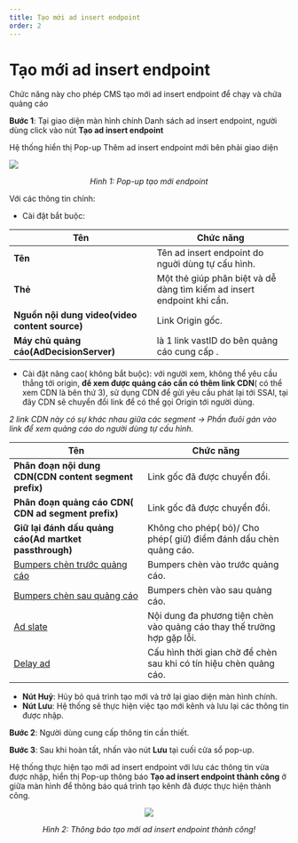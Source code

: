 ```yaml
---
title: Tạo mới ad insert endpoint
order: 2
---
```

# Tạo mới ad insert endpoint
Chức năng này cho phép CMS tạo mới ad insert endpoint để chạy và chứa quảng cáo

 **Bước 1**: Tại giao diện màn hình chính Danh sách ad insert endpoint, người dùng click vào nút **Tạo ad insert endpoint**

Hệ thống hiển thị Pop-up Thêm ad insert endpoint mới bên phải giao diện

![](//images/dai/pop-up-create-endpoint.PNG)

  <center>

  *Hình 1: Pop-up tạo mới endpoint*

  </center>

Với các thông tin chính:

* Cài đặt bắt buộc:

| Tên      | Chức năng                                                    |
| -------------- | ------------------------------------------------------------ |
| **Tên**         | Tên ad insert endpoint do nguời dùng tự cấu hình. |
| **Thẻ**        | Một thẻ giúp phân biệt và dễ dàng tìm kiếm ad insert endpoint khi cần.                          |
| **Nguồn nội dung video(video content source)**      | Link Origin gốc. |
| **Máy chủ quảng cáo(AdDecisionServer)** | là 1 link vastID do bên quảng cáo cung cấp .               |


* Cài đặt nâng cao( không bắt buộc): với người xem, không thể yêu cầu thẳng tới origin, **để xem được quảng cáo cần có thêm link CDN**( có thể xem CDN là bên thứ 3), sử dụng CDN để gửi yêu cầu phát lại tới SSAI, tại đây CDN sẽ chuyển đổi link để có thể gọi Origin tới người dùng.

*2 link CDN này có sự khác nhau giữa các segment
→ Phần đuôi gán vào link để xem quảng cáo do người dùng tự cấu hình.*

 | Tên        | Chức năng                                                    |
| -------------- | ------------------------------------------------------------ |
| **Phân đoạn nội dung CDN(CDN content segment prefix)**         | Link gốc đã được chuyển đổi. |
| **Phân đoạn quảng cáo CDN( CDN ad segment prefix)**        | Link gốc đã được chuyển đổi.                         |
| **Giữ lại đánh dấu quảng cáo(Ad martket passthrough)**      | Không cho phép( bỏ)/ Cho phép( giữ) điểm đánh dấu chèn quảng cáo. |
|  [Bumpers chèn trước quảng cáo](../2-ad-insert-endpoint/f-bumper-ad.md) | Bumpers chèn vào trước quảng cáo.               |
| [Bumpers chèn sau quảng cáo](../2-ad-insert-endpoint/f-bumper-ad.md) | Bumpers chèn vào sau quảng cáo. |
| [Ad slate](../2-ad-insert-endpoint/g-ad-slate.md) | Nội dung đa phương tiện chèn vào quảng cáo thay thế trường hợp gặp lỗi. |
| [Delay ad](../2-ad-insert-endpoint/h-delay.md) | Cấu hình thời gian chờ để chèn sau khi có tín hiệu chèn quảng cáo.  |


* **Nút Huỷ**: Hủy bỏ quá trình tạo mới và trở lại giao diện màn hình chính.
* **Nút Lưu**: Hệ thống sẽ thực hiện việc tạo mới kênh và lưu lại các thông tin được nhập. 


**Bước 2**: Người dùng cung cấp thông tin cần thiết.

**Bước 3**:  Sau khi hoàn tất, nhấn vào nút **Lưu** tại cuối cửa sổ pop-up.

Hệ thống thực hiện tạo mới ad insert endpoint với lưu các thông tin vừa được nhập, hiển thị Pop-up thông báo **Tạo ad insert endpoint thành công** ở giữa màn hình để thông báo quá trình tạo kênh đã được thực hiện thành công.

<center>

 ![](//images/dai/success-create.PNG)

*Hình 2: Thông báo tạo mới ad insert endpoint thành công!*

</center>